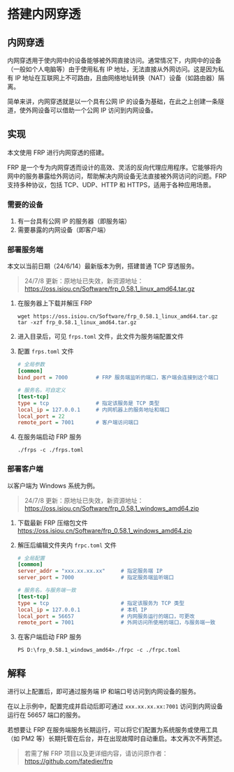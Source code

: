 # 搭建内网穿透

## 内网穿透

内网穿透用于使内网中的设备能够被外网直接访问。通常情况下，内网中的设备（一般如个人电脑等）由于使用私有 IP 地址，无法直接从外网访问。这是因为私有 IP 地址在互联网上不可路由，且由网络地址转换（NAT）设备（如路由器）隔离。

简单来讲，内网穿透就是以一个具有公网 IP 的设备为基础，在此之上创建一条隧道，使外网设备可以借助一个公网 IP 访问到内网设备。

## 实现

本文使用 FRP 进行内网穿透的搭建。

FRP 是一个专为内网穿透而设计的高效、灵活的反向代理应用程序。它能够将内网中的服务暴露给外网访问，帮助解决内网设备无法直接被外网访问的问题。FRP 支持多种协议，包括 TCP、UDP、HTTP 和 HTTPS，适用于各种应用场景。

### 需要的设备

1. 有一台具有公网 IP 的服务器（即服务端）
2. 需要暴露的内网设备（即客户端）

### 部署服务端

本文以当前日期（24/6/14）最新版本为例，搭建普通 TCP 穿透服务。

> 24/7/8 更新：原地址已失效，新资源地址：<https://oss.isiou.cn/Software/frp_0.58.1_linux_amd64.tar.gz>

1. 在服务器上下载并解压 FRP

   ```shell
   wget https://oss.isiou.cn/Software/frp_0.58.1_linux_amd64.tar.gz
   tar -xzf frp_0.58.1_linux_amd64.tar.gz
   ```

2. 进入目录后，可见 `frps.toml` 文件，此文件为服务端配置文件

3. 配置 `frps.toml` 文件

   ```ini
   # 全局参数
   [common]
   bind_port = 7000         # FRP 服务端监听的端口，客户端会连接到这个端口

   # 服务名，可自定义
   [test-tcp]
   type = tcp               # 指定该服务是 TCP 类型
   local_ip = 127.0.0.1     # 内网机器上的服务地址和端口
   local_port = 22
   remote_port = 7001       # 客户端访问端口
   ```

4. 在服务端启动 FRP 服务

   ```shell
   ./frps -c ./frps.toml
   ```

### 部署客户端

以客户端为 Windows 系统为例。

> 24/7/8 更新：原地址已失效，新资源地址：<https://oss.isiou.cn/Software/frp_0.58.1_windows_amd64.zip>

1. 下载最新 FRP 压缩包文件 <https://oss.isiou.cn/Software/frp_0.58.1_windows_amd64.zip>

2. 解压后编辑文件夹内 `frpc.toml` 文件

   ```ini
   # 全局配置
   [common]
   server_addr = "xxx.xx.xx.xx"     # 指定服务端 IP
   server_port = 7000               # 指定服务端监听端口

   # 服务名，与服务端一致
   [test-tcp]
   type = tcp                       # 指定该服务为 TCP 类型
   local_ip = 127.0.0.1             # 本机 IP
   local_port = 56657               # 内网服务运行的端口，可更改
   remote_port = 7001               # 外网访问所使用的端口，与服务端一致
   ```

3. 在客户端启动 FRP 服务

   ```shell
   PS D:\frp_0.58.1_windows_amd64>./frpc -c ./frpc.toml
   ```

## 解释

进行以上配置后，即可通过服务端 IP 和端口号访问到内网设备的服务。

在以上示例中，配置完成并启动后即可通过 `xxx.xx.xx.xx:7001` 访问到内网设备运行在 56657 端口的服务。

若想要让 FRP 在服务端服务长期运行，可以将它们配置为系统服务或使用工具（如 PM2 等）长期托管在后台，并在出现故障时自动重启。本文再次不再赘述。

> 若需了解 FRP 项目以及更详细内容，请访问原作者：<https://github.com/fatedier/frp>
